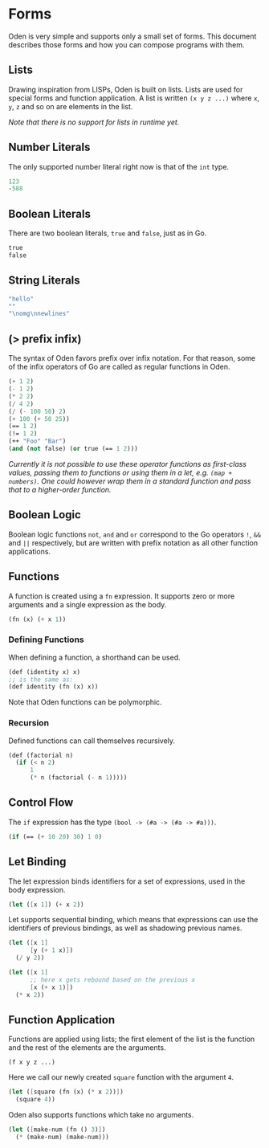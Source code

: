 # Forms

Oden is very simple and supports only a small set of forms. This document
describes those forms and how you can compose programs with them.

## Lists

Drawing inspiration from LISPs, Oden is built on lists. Lists are used for
special forms and function application. A list is written `(x y z ...)` where
`x`, `y`, `z` and so on are elements in the list.

*Note that there is no support for lists in runtime yet.*

## Number Literals

The only supported number literal right now is that of the `int` type.

```scheme
123
-588
```

## Boolean Literals

There are two boolean literals, `true` and `false`, just as in Go.

```scheme
true
false
```

## String Literals

```scheme
"hello"
""
"\nomg\nnewlines"
```

## (> prefix infix)

The syntax of Oden favors prefix over infix notation. For that reason, some of
the infix operators of Go are called as regular functions in Oden.

```scheme
(+ 1 2)
(- 1 2)
(* 2 2)
(/ 4 2)
(/ (- 100 50) 2)
(+ 100 (+ 50 25))
(== 1 2)
(!= 1 2)
(++ "Foo" "Bar")
(and (not false) (or true (== 1 2)))
```

*Currently it is not possible to use these operator functions as first-class
values, passing them to functions or using them in a let,
e.g. `(map + numbers)`. One could however wrap them in a standard function and
pass that to a higher-order function.*

## Boolean Logic

Boolean logic functions `not`, `and` and `or` correspond to the Go operators
`!`, `&&` and `||` respectively, but are written with prefix notation as all
other function applications.

## Functions

A function is created using a `fn` expression. It supports zero or
more arguments and a single expression as the body.

```scheme
(fn (x) (+ x 1))
```

### Defining Functions

When defining a function, a shorthand can be used.

```scheme
(def (identity x) x)
;; is the same as:
(def identity (fn (x) x))
```

Note that Oden functions can be polymorphic.

### Recursion

Defined functions can call themselves recursively.

```scheme
(def (factorial n)
  (if (< n 2)
      1
      (* n (factorial (- n 1)))))
```

## Control Flow

The `if` expression has the type `(bool -> (#a -> (#a -> #a)))`.

```scheme
(if (== (+ 10 20) 30) 1 0)
```

## Let Binding

The let expression binds identifiers for a set of expressions, used
in the body expression.

```scheme
(let ([x 1]) (+ x 2))
```

Let supports sequential binding, which means that expressions can
use the identifiers of previous bindings, as well as shadowing
previous names.

```scheme
(let ([x 1]
      [y (+ 1 x)])
  (/ y 2))

(let ([x 1]
	  ;; here x gets rebound based on the previous x
	  [x (+ x 1)])
  (* x 2))
```

## Function Application

Functions are applied using lists; the first element of the list is the
function and the rest of the elements are the arguments.

```
(f x y z ...)
```

Here we call our newly created `square` function with the argument `4`.

```scheme
(let ([square (fn (x) (* x 2))])
  (square 4))
```

Oden also supports functions which take no arguments.

```scheme
(let ([make-num (fn () 3)])
  (* (make-num) (make-num)))
```
